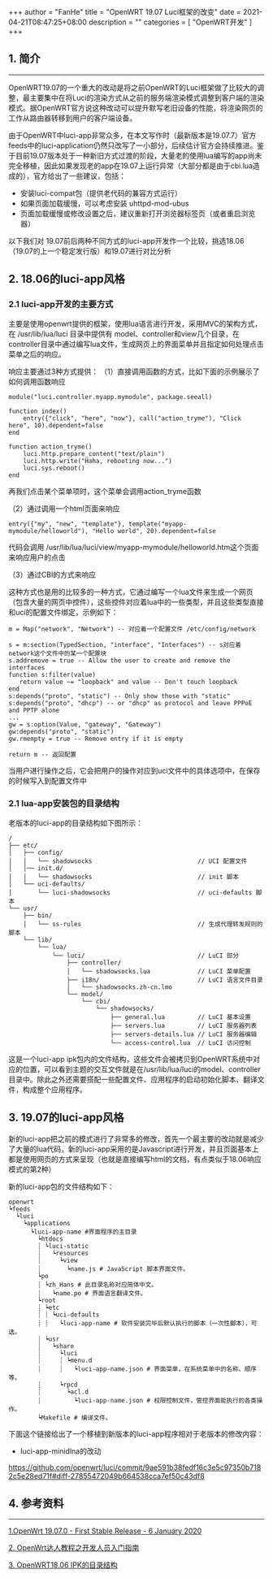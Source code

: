 +++
author = "FanHe"
title = "OpenWRT 19.07 Luci框架的改变"
date = 2021-04-21T08:47:25+08:00
description = ""
categories = [
    "OpenWRT开发"
]
+++

## 1. 简介

---

OpenWRT19.07的一个重大的改动是将之前OpenWRT的Luci框架做了比较大的调整，最主要集中在将Luci的渲染方式从之前的服务端渲染模式调整到客户端的渲染模式。据OpenWRT官方说这种改动可以提升默写老旧设备的性能，将渲染网页的工作从路由器转移到用户的客户端设备。

由于OpenWRT中luci-app非常众多，在本文写作时（最新版本是19.07.7）官方feeds中的luci-application仍然只改写了一小部分，后续估计官方会持续推进。鉴于目前19.07版本处于一种新旧方式过渡的阶段，大量老的使用lua编写的app尚未完全移植，因此如果发现老的app在19.07上运行异常（大部分都是由于cbi.lua造成的），官方给出了一些建议，包括：

- 安装luci-compat包（提供老代码的兼容方式运行）
- 如果页面加载缓慢，可以考虑安装 uhttpd-mod-ubus
- 页面加载缓慢或修改设置之后，建议重新打开浏览器标签页（或者重启浏览器）

以下我们对 19.07前后两种不同方式的luci-app开发作一个比较，挑选18.06（19.07的上一个稳定发行版）和19.07进行对比分析


## 2. 18.06的luci-app风格

### 2.1 luci-app开发的主要方式

主要是使用openwrt提供的框架，使用lua语言进行开发，采用MVC的架构方式，在 /usr/lib/lua/luci 目录中提供有 model、controller和view几个目录，在controller目录中通过编写lua文件，生成网页上的界面菜单并且指定如何处理点击菜单之后的响应。

响应主要通过3种方式提供：
（1）直接调用函数的方式，比如下面的示例展示了如何调用函数响应
```
module("luci.controller.myapp.mymodule", package.seeall)

function index()
    entry({"click", "here", "now"}, call("action_tryme"), "Click here", 10).dependent=false
end
 
function action_tryme()
    luci.http.prepare_content("text/plain")
    luci.http.write("Haha, rebooting now...")
    luci.sys.reboot()
end
```
  再我们点击某个菜单项时，这个菜单会调用action_tryme函数

  （2）通过调用一个html页面来响应

```
entry({"my", "new", "template"}, template("myapp-mymodule/helloworld"), "Hello world", 20).dependent=false
```
代码会调用 /usr/lib/lua/luci/view/myapp-mymodule/helloworld.htm这个页面来响应用户的点击

（3）通过CBI的方式来响应

这种方式也是用的比较多的一种方式，它通过编写一个lua文件来生成一个网页（包含大量的网页中控件），这些控件对应着lua中的一些类型，并且这些类型直接和uci的配置文件绑定，示例如下：

```
m = Map("network", "Network") -- 对应着一个配置文件 /etc/config/network

s = m:section(TypedSection, "interface", "Interfaces") -- s对应着network这个文件中的某一个配置块
s.addremove = true -- Allow the user to create and remove the interfaces
function s:filter(value)
   return value ~= "loopback" and value -- Don't touch loopback
end 
s:depends("proto", "static") -- Only show those with "static"
s:depends("proto", "dhcp") -- or "dhcp" as protocol and leave PPPoE and PPTP alone
...
gw = s:option(Value, "gateway", "Gateway")
gw:depends("proto", "static")
gw.rmempty = true -- Remove entry if it is empty

return m -- 返回配置
```
当用户进行操作之后，它会把用户的操作对应到uci文件中的具体选项中，在保存的时候写入到配置文件中


### 2.1 lua-app安装包的目录结构

老版本的luci-app的目录结构如下图所示：

```
/
├── etc/
│   ├── config/
│   │   └── shadowsocks                             // UCI 配置文件
│   │── init.d/
│   │   └── shadowsocks                             // init 脚本
│   └── uci-defaults/
│       └── luci-shadowsocks                        // uci-defaults 脚本
└── usr/
    ├── bin/
    │   └── ss-rules                                // 生成代理转发规则的脚本
    └── lib/
        └── lua/
            └── luci/                               // LuCI 部分
                ├── controller/
                │   └── shadowsocks.lua             // LuCI 菜单配置
                ├── i18n/                           // LuCI 语言文件目录
                │   └── shadowsocks.zh-cn.lmo
                └── model/
                    └── cbi/
                        └── shadowsocks/
                            ├── general.lua         // LuCI 基本设置
                            ├── servers.lua         // LuCI 服务器列表
                            ├── servers-details.lua // LuCI 服务器编辑
                            └── access-control.lua  // LuCI 访问控制
```
这是一个luci-app ipk包内的文件结构，这些文件会被拷贝到OpenWRT系统中对应的位置，可以看到主题的交互文件就是在/usr/lib/lua/luci的model、controller目录中。除此之外还需要搭配一些配置文件、应用程序的启动初始化脚本、翻译文件，构成整个应用程序。


## 3. 19.07的luci-app风格

新的luci-app把之前的模式进行了非常多的修改，首先一个最主要的改动就是减少了大量的lua代码，新的luci-app采用的是Javascript进行开发，并且页面基本上都是使用网页的方式来呈现（也就是直接编写html的文档，有点类似于18.06响应模式的第2种）

新的luci-app包的文件结构如下：

```
openwrt
┕feeds
  ┕luci
    ┕applications
      ┕luci-app-name #界面程序的主目录
        ┕htdocs
        ┊ ┕luci-static
        ┊   ┕resources
        ┊     ┕view
        ┊       ┕name.js # JavaScript 脚本界面文件。
        ┕po
        ┊ ┕zh_Hans # 此目录名称对应简体中文。
        ┊   ┕name.po # 界面语言翻译文件。
        ┕root
        ┊ ┕etc
        ┊ ┊ ┕uci-defaults
        ┊ ┊   ┕luci-app-name # 软件安装完毕后默认执行的脚本（一次性脚本），可选。
        ┊ ┕usr
        ┊   ┕share
        ┊     ┕luci
        ┊     ┊ ┕menu.d
        ┊     ┊   ┕luci-app-name.json # 界面菜单，在系统菜单中的名称、顺序等。
        ┊     ┕rpcd
        ┊       ┕acl.d
        ┊         ┕luci-app-name.json # 权限控制文件，管控界面能执行的各类操作。
        ┕Makefile # 编译文件。
```

下面这个链接给出了一个移植到新版本的luci-app程序相对于老版本的修改内容：

- luci-app-minidlna的改动

https://github.com/openwrt/luci/commit/9ae591b38fedf16c3e5c97350b7182c5e28ed71f#diff-27855472049b664538cca7ef50c43df8



## 4. 参考资料
---
[1.OpenWrt 19.07.0 - First Stable Release - 6 January 2020](https://openwrt.org/releases/19.07/notes-19.07.0)

[2. OpenWrt达人教程之开发人员入门指南](https://iyzm.net/openwrt/624.html)

[3. OpenWRT18.06 IPK的目录结构](https://github.com/shadowsocks/luci-app-shadowsocks/tree/v1.9.0)



